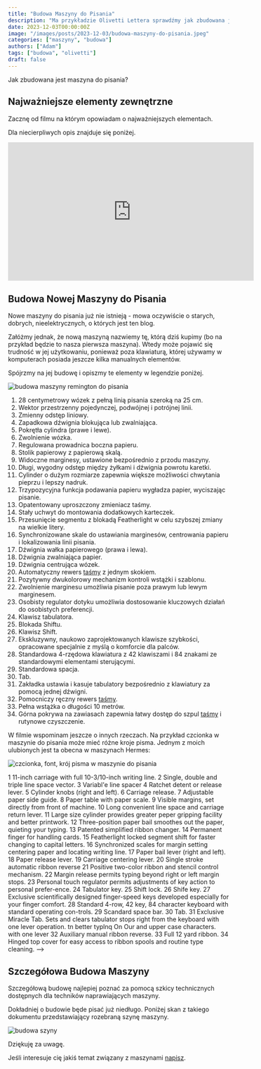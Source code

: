 ```yaml
---
title: "Budowa Maszyny do Pisania"
description: "Ma przykładzie Olivetti Lettera sprawdźmy jak zbudowana jest maszyna do pisania."
date: 2023-12-03T00:00:00Z
image: "/images/posts/2023-12-03/budowa-maszyny-do-pisania.jpeg"
categories: ["maszyny", "budowa"]
authors: ["Adam"]
tags: ["budowa", "olivetti"]
draft: false
---
```


Jak zbudowana jest maszyna do pisania?

## Najważniejsze elementy zewnętrzne

Zacznę od filmu na którym opowiadam o najważniejszych elementach.

Dla niecierpliwych opis znajduje się poniżej.

<div className="flex flex-row justify-center my-5 py-4">
<iframe width="560" height="315" src="https://www.youtube.com/embed/kU8nwN2DJyw?si=gGQrRXA0QErrSIk2" title="YouTube video player" frameborder="0" allow="accelerometer; autoplay; clipboard-write; encrypted-media; gyroscope; picture-in-picture; web-share" allowfullscreen></iframe>
</div>

## Budowa Nowej Maszyny do Pisania

Nowe maszyny do pisania już nie istnieją - mowa oczywiście o starych, dobrych, nieelektrycznych, o których jest ten blog.

Załóżmy jednak, że nową maszyną nazwiemy tę, którą dziś kupimy (bo na przykład będzie to nasza pierwsza maszyna). Wtedy może pojawić się trudność w jej użytkowaniu, ponieważ poza klawiaturą, której używamy w komputerach posiada jeszcze kilka manualnych elementów.

Spójrzmy na jej budowę i opiszmy te elementy w legendzie poniżej.

![budowa maszyny remington do pisania](./images/posts/2023-12-03/legenda-budowa-maszyny-do-pisania.jpg)

1. 28 centymetrowy wózek z pełną linią pisania szeroką na 25 cm.
2. Wektor przestrzenny pojedynczej, podwójnej i potrójnej linii.
3. Zmienny odstęp liniowy.
4. Zapadkowa dźwignia blokująca lub zwalniająca.
5. Pokrętła cylindra (prawe i lewe).
6. Zwolnienie wózka.
7. Regulowana prowadnica boczna papieru.
8. Stolik papierowy z papierową skalą.
9. Widoczne marginesy, ustawione bezpośrednio z przodu maszyny.
10. Długi, wygodny odstęp między żyłkami i dźwignia powrotu karetki.
11. Cylinder o dużym rozmiarze zapewnia większe możliwości chwytania pieprzu i lepszy nadruk.
12. Trzypozycyjna funkcja podawania papieru wygładza papier, wyciszając pisanie.
13. Opatentowany uproszczony zmieniacz taśmy.
14. Stały uchwyt do montowania dodatkowych karteczek.
15. Przesunięcie segmentu z blokadą Featherlight w celu szybszej zmiany na wielkie litery.
16. Synchronizowane skale do ustawiania marginesów, centrowania papieru i lokalizowania linii pisania.
17. Dźwignia wałka papierowego (prawa i lewa).
18. Dźwignia zwalniająca papier.
19. Dźwignia centrująca wózek.
20. Automatyczny rewers [taśmy][2] z jednym skokiem.
21. Pozytywny dwukolorowy mechanizm kontroli wstążki i szablonu.
22. Zwolnienie marginesu umożliwia pisanie poza prawym lub lewym marginesem.
23. Osobisty regulator dotyku umożliwia dostosowanie kluczowych działań do osobistych preferencji.
24. Klawisz tabulatora.
25. Blokada Shiftu.
26. Klawisz Shift.
27. Ekskluzywny, naukowo zaprojektowanych klawisze szybkości, opracowane specjalnie z myślą o komforcie dla palców.
28. Standardowa 4-rzędowa klawiatura z 42 klawiszami i 84 znakami ze standardowymi elementami sterującymi.
29. Standardowa spacja.
30. Tab.
31. Zakładka ustawia i kasuje tabulatory bezpośrednio z klawiatury za pomocą jednej dźwigni.
32. Pomocniczy ręczny rewers [taśmy][2].
33. Pełna wstążka o długości 10 metrów.
34. Górna pokrywa na zawiasach zapewnia łatwy dostęp do szpul [taśmy][2] i rutynowe czyszczenie.

W filmie wspominam jeszcze o innych rzeczach. Na przykład czcionka w maszynie do pisania może mieć różne kroje pisma. Jednym z moich ulubionych jest ta obecna w maszynach Hermes:

![czcionka, font, krój pisma w maszynie do pisania](./images/posts/2023-12-03/hermes-3000-font.webp)


<div className="hidden">
1 11-inch carriage with full 10-3/10-inch writing line.
2 Single, double and triple line space vector.
3 Variabl'e line spacer
4 Ratchet detent or release lever.
5 Cylinder knobs (right and left).
6 Carriage release.
7 Adjustable paper side guide.
8 Paper table with paper scale.
9 Visible margins, set directly from front of machine.
10 Long convenient line space and carriage return lever.
11 Large size cylinder prowides greater peper gripping facility and better printwork.
12 Three-position paper bail smoothes out the paper, quieting your typing.
13 Patented simplified ribbon changer.
14 Permanent finger for handling cards.
15 Featherlight locked segment shift for faster changing to capital letters.
16 Synchronized scales for margin setting centering paper and locating writing line.
17 Paper bail lever (right and left).
18 Paper release lever.
19 Carriage centering lever.
20 Single stroke automatic ribbon reverse
21 Positive two-color ribbon and stencil control mechanism.
22 Margin release permits typing beyond right or left margin stops.
23 Personal touch regulator permits adjustments of key action to personal prefer-ence.
24 Tabulator key.
25 Shift lock.
26 Shife key.
27 Exclusive scientifically designed finger-speed keys developed especially for your finger comfort.
28 Standard 4-row, 42 key, 84 character keyboard with standard operating con-trols.
29 Scandard space bar.
30 Tab.
31 Exclusive Miracle Tab. Sets and clears tabulator stops right from the keyboard with one lever operation.
tn better typlnq On Our and upper case characters. with one lever
32 Auxiliary manual ribbon reverse.
33 Full 12 yard ribbon.
34 Hinged top cover for easy access to ribbon spools and routine type cleaning. -->
</div>


## Szczegółowa Budowa Maszyny

Szczegółową budowę najlepiej poznać za pomocą szkicy technicznych dostępnych dla techników naprawiających maszyny.

Dokładniej o budowie będe pisać już niedługo. Poniżej skan z takiego dokumentu przedstawiający rozebraną  szynę maszyny.

![budowa szyny](./images/posts/2023-12-03/budowa-maszyny-remington-nowej.jpg)

Dziękuję za uwagę.

Jeśli interesuje cię jakiś temat związany z maszynami [napisz][1].


[1]: https://maszynopisanie.pl/contact
[2]: https://maszynopisanie.pl/2023-05-26-jak-zmienic-wstazke-w-maszynie-do-pisania

